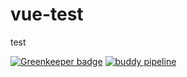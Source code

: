 # vue-test
test

[![Greenkeeper badge](https://badges.greenkeeper.io/Pazekal90/vue-test.svg)](https://greenkeeper.io/)
[![buddy pipeline](https://app.buddy.works/pazekal90/vue-test/pipelines/pipeline/214942/badge.svg?token=a1c7976ad7f01794f79868dfca446840a4c97ba39a3951c46ed3c8eaae631d4f "buddy pipeline")](https://app.buddy.works/pazekal90/vue-test/pipelines/pipeline/214942)